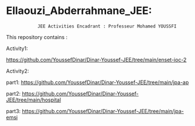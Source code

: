 # Ellaouzi_Abderrahmane_JEE:
                JEE Activities Encadrant : Professeur Mohamed YOUSSFI

This repository contains :

Activity1:

https://github.com/YoussefDinar/Dinar-Youssef-JEE/tree/main/enset-ioc-2

Activity2:

part1: https://github.com/YoussefDinar/Dinar-Youssef-JEE/tree/main/jpa-ap

part2: https://github.com/YoussefDinar/Dinar-Youssef-JEE/tree/main/hospital

part3: https://github.com/YoussefDinar/Dinar-Youssef-JEE/tree/main/jpa-emsi
